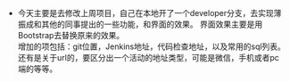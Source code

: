 + 今天主要是去修改上周项目，自己在本地开了一个developer分支，去实现薄振成和其他的同事提出的一些功能，和界面的效果。
界面效果主要是用Bootstrap去替换原来的效果。  
增加的项包括：git位置，Jenkins地址，代码检查地址，以及常用的sql列表。
还有是关于url的，要区分出一个活动的地址类型，可能是微信，手机或者pc端的等等。  
